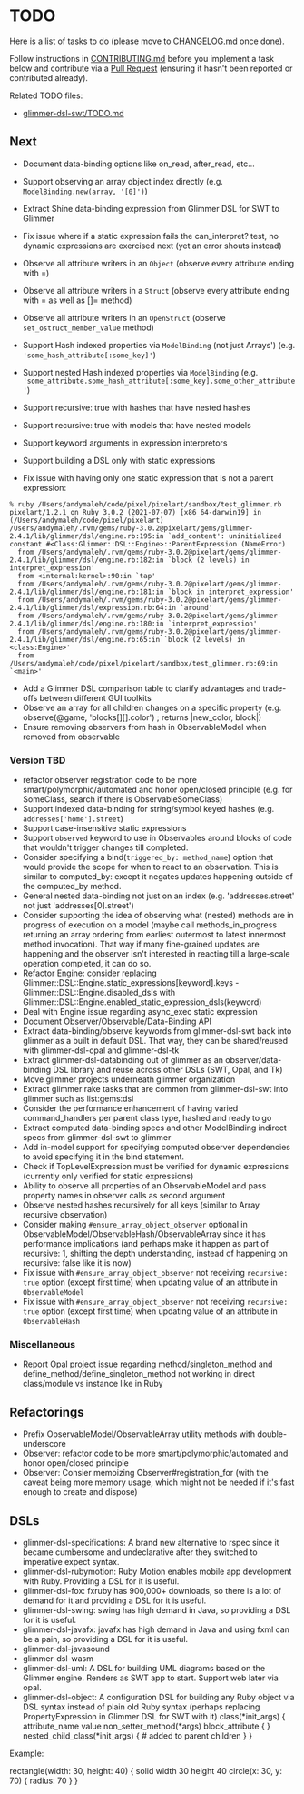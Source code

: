 # TODO

Here is a list of tasks to do (please move to [CHANGELOG.md](CHANGELOG.md) once done).

Follow instructions in [CONTRIBUTING.md](CONTRIBUTING.md) before you implement a task below and contribute via a [Pull Request](https://github.com/AndyObtiva/glimmer/pulls) (ensuring it hasn't been reported or contributed already).

Related TODO files:
- [glimmer-dsl-swt/TODO.md](https://github.com/AndyObtiva/glimmer-dsl-swt/blob/master/TODO.md)

## Next

- Document data-binding options like on_read, after_read, etc...
- Support observing an array object index directly (e.g. `ModelBinding.new(array, '[0]')`)
- Extract Shine data-binding expression from Glimmer DSL for SWT to Glimmer
- Fix issue where if a static expression fails the can_interpret? test, no dynamic expressions are exercised next (yet an error shouts instead)
- Observe all attribute writers in an `Object` (observe every attribute ending with =)
- Observe all attribute writers in a `Struct` (observe every attribute ending with = as well as []= method)
- Observe all attribute writers in an `OpenStruct` (observe `set_ostruct_member_value` method)

- Support Hash indexed properties via `ModelBinding` (not just Arrays') (e.g. `'some_hash_attribute[:some_key]'`)
- Support nested Hash indexed properties via `ModelBinding` (e.g. `'some_attribute.some_hash_attribute[:some_key].some_other_attribute'`)
- Support recursive: true with hashes that have nested hashes
- Support recursive: true with models that have nested models
- Support keyword arguments in expression interpretors
- Support building a DSL only with static expressions
- Fix issue with having only one static expression that is not a parent expression:
```
% ruby /Users/andymaleh/code/pixel/pixelart/sandbox/test_glimmer.rb
pixelart/1.2.1 on Ruby 3.0.2 (2021-07-07) [x86_64-darwin19] in (/Users/andymaleh/code/pixel/pixelart)
/Users/andymaleh/.rvm/gems/ruby-3.0.2@pixelart/gems/glimmer-2.4.1/lib/glimmer/dsl/engine.rb:195:in `add_content': uninitialized constant #<Class:Glimmer::DSL::Engine>::ParentExpression (NameError)
  from /Users/andymaleh/.rvm/gems/ruby-3.0.2@pixelart/gems/glimmer-2.4.1/lib/glimmer/dsl/engine.rb:182:in `block (2 levels) in interpret_expression'
  from <internal:kernel>:90:in `tap'
  from /Users/andymaleh/.rvm/gems/ruby-3.0.2@pixelart/gems/glimmer-2.4.1/lib/glimmer/dsl/engine.rb:181:in `block in interpret_expression'
  from /Users/andymaleh/.rvm/gems/ruby-3.0.2@pixelart/gems/glimmer-2.4.1/lib/glimmer/dsl/expression.rb:64:in `around'
  from /Users/andymaleh/.rvm/gems/ruby-3.0.2@pixelart/gems/glimmer-2.4.1/lib/glimmer/dsl/engine.rb:180:in `interpret_expression'
  from /Users/andymaleh/.rvm/gems/ruby-3.0.2@pixelart/gems/glimmer-2.4.1/lib/glimmer/dsl/engine.rb:65:in `block (2 levels) in <class:Engine>'
  from /Users/andymaleh/code/pixel/pixelart/sandbox/test_glimmer.rb:69:in `<main>'
```
- Add a Glimmer DSL comparison table to clarify advantages and trade-offs between different GUI toolkits
- Observe an array for all children changes on a specific property (e.g. observe(@game, 'blocks[][].color') ; returns |new_color, block|)
- Ensure removing observers from hash in ObservableModel when removed from observable

### Version TBD

- refactor observer registration code to be more smart/polymorphic/automated and honor open/closed principle (e.g. for SomeClass, search if there is ObservableSomeClass)
- Support indexed data-binding for string/symbol keyed hashes (e.g. `addresses['home'].street`)
- Support case-insensitive static expressions
- Support `observed` keyword to use in Observables around blocks of code that wouldn't trigger changes till completed.
- Consider specifying a bind(`triggered_by: method_name`) option that would provide the scope for when to react to an observation.   This is similar to computed_by: except it negates updates happening outside of the computed_by method.
- General nested data-binding not just on an index (e.g. 'addresses.street' not just 'addresses[0].street')
- Consider supporting the idea of observing what (nested) methods are in progress of execution on a model (maybe call methods_in_progress returning an array ordering from earliest outermost to latest innermost method invocation). That way if many fine-grained updates are happening and the observer isn't interested in reacting till a large-scale operation completed, it can do so.
- Refactor Engine: consider replacing Glimmer::DSL::Engine.static_expressions[keyword].keys - Glimmer::DSL::Engine.disabled_dsls with Glimmer::DSL::Engine.enabled_static_expression_dsls(keyword)
- Deal with Engine issue regarding async_exec static expression
- Document Observer/Observable/Data-Binding API
- Extract data-binding/observe keywords from glimmer-dsl-swt back into glimmer as a built in default DSL. That way, they can be shared/reused with glimmer-dsl-opal and glimmer-dsl-tk
- Extract glimmer-dsl-databinding out of glimmer as an observer/data-binding DSL library and reuse across other DSLs (SWT, Opal, and Tk)
- Move glimmer projects underneath glimmer organization
- Extract glimmer rake tasks that are common from glimmer-dsl-swt into glimmer such as list:gems:dsl
- Consider the performance enhancement of having varied command_handlers per parent class type, hashed and ready to go
- Extract computed data-binding specs and other ModelBinding indirect specs from glimmer-dsl-swt to glimmer
- Add in-model support for specifying computed observer dependencies to avoid specifying it in the bind statement.
- Check if TopLevelExpression must be verified for dynamic expressions (currently only verified for static expressions)
- Ability to observe all properties of an ObservableModel and pass property names in observer calls as second argument
- Observe nested hashes recursively for all keys (similar to Array recursive observation)
- Consider making `#ensure_array_object_observer` optional in ObservableModel/ObservableHash/ObservableArray since it has performance implications (and perhaps make it happen as part of recursive: 1, shifting the depth understanding, instead of happening on recursive: false like it is now)
- Fix issue with `#ensure_array_object_observer` not receiving `recursive: true` option (except first time) when updating value of an attribute in `ObservableModel`
- Fix issue with `#ensure_array_object_observer` not receiving `recursive: true` option (except first time) when updating value of an attribute in `ObservableHash`

### Miscellaneous

- Report Opal project issue regarding method/singleton_method and define_method/define_singleton_method not working in direct class/module vs instance like in Ruby

## Refactorings

- Prefix ObservableModel/ObservableArray utility methods with double-underscore
- Observer: refactor code to be more smart/polymorphic/automated and honor open/closed principle
- Observer: Consier memoizing Observer#registration_for (with the caveat being more memory usage, which might not be needed if it's fast enough to create and dispose)

## DSLs

- glimmer-dsl-specifications: A brand new alternative to rspec since it became cumbersome and undeclarative after they switched to imperative expect syntax.
- glimmer-dsl-rubymotion: Ruby Motion enables mobile app development with Ruby. Providing a DSL for it is useful.
- glimmer-dsl-fox: fxruby has 900,000+ downloads, so there is a lot of demand for it and providing a DSL for it is useful.
- glimmer-dsl-swing: swing has high demand in Java, so providing a DSL for it is useful.
- glimmer-dsl-javafx: javafx has high demand in Java and using fxml can be a pain, so providing a DSL for it is useful.
- glimmer-dsl-javasound
- glimmer-dsl-wasm
- glimmer-dsl-uml: A DSL for building UML diagrams based on the Glimmer engine. Renders as SWT app to start. Support web later via opal.
- glimmer-dsl-object: A configuration DSL for building any Ruby object via DSL syntax instead of plain old Ruby syntax (perhaps replacing PropertyExpression in Glimmer DSL for SWT with it)
class(*init_args) {
  attribute_name value
  non_setter_method(*args)
  block_attribute {
  }
  nested_child_class(*init_args) { # added to parent children
  }
}

Example:

rectangle(width: 30, height: 40) {
  solid
  width 30
  height 40
  circle(x: 30, y: 70) {
    radius: 70
  }
}
